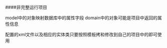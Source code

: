 ####非完整运行项目

model中的对象映射数据库中的属性字段
domain中的对象可能是项目中返回的属性信息

配置的xml文件以及相应的实体类只要按照模板拷和修改到自己的项目中的即可使用


